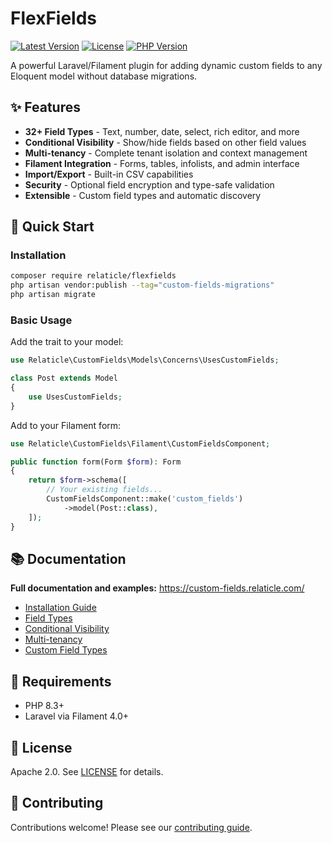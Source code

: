 # FlexFields

[![Latest Version](https://img.shields.io/packagist/v/relaticle/flexfields.svg?style=flat-square)](https://packagist.org/packages/relaticle/flexfields)
[![License](https://img.shields.io/packagist/l/relaticle/flexfields.svg?style=flat-square)](https://packagist.org/packages/relaticle/flexfields)
[![PHP Version](https://img.shields.io/packagist/php-v/relaticle/flexfields.svg?style=flat-square)](https://packagist.org/packages/relaticle/flexfields)

A powerful Laravel/Filament plugin for adding dynamic custom fields to any Eloquent model without database migrations.

## ✨ Features

- **32+ Field Types** - Text, number, date, select, rich editor, and more
- **Conditional Visibility** - Show/hide fields based on other field values
- **Multi-tenancy** - Complete tenant isolation and context management
- **Filament Integration** - Forms, tables, infolists, and admin interface
- **Import/Export** - Built-in CSV capabilities
- **Security** - Optional field encryption and type-safe validation
- **Extensible** - Custom field types and automatic discovery

## 🚀 Quick Start

### Installation

```bash
composer require relaticle/flexfields
php artisan vendor:publish --tag="custom-fields-migrations"
php artisan migrate
```

### Basic Usage

Add the trait to your model:

```php
use Relaticle\CustomFields\Models\Concerns\UsesCustomFields;

class Post extends Model
{
    use UsesCustomFields;
}
```

Add to your Filament form:

```php
use Relaticle\CustomFields\Filament\CustomFieldsComponent;

public function form(Form $form): Form
{
    return $form->schema([
        // Your existing fields...
        CustomFieldsComponent::make('custom_fields')
            ->model(Post::class),
    ]);
}
```

## 📚 Documentation

**Full documentation and examples:** https://custom-fields.relaticle.com/

- [Installation Guide](https://custom-fields.relaticle.com/installation)
- [Field Types](https://custom-fields.relaticle.com/field-types)
- [Conditional Visibility](https://custom-fields.relaticle.com/conditional-visibility)
- [Multi-tenancy](https://custom-fields.relaticle.com/multi-tenancy)
- [Custom Field Types](https://custom-fields.relaticle.com/custom-field-types)

## 🔧 Requirements

- PHP 8.3+
- Laravel via Filament 4.0+

## 📝 License

Apache 2.0. See [LICENSE](LICENSE) for details.

## 🤝 Contributing

Contributions welcome! Please see our [contributing guide](https://custom-fields.relaticle.com/contributing).